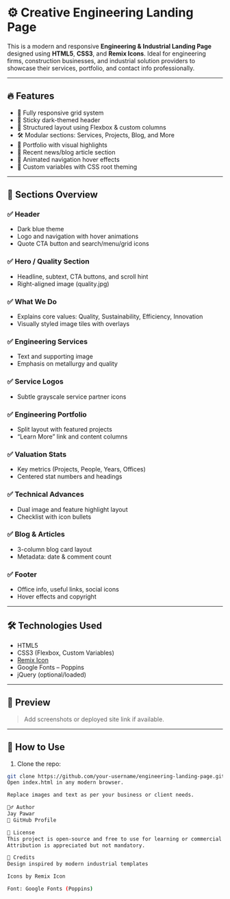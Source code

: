 # ⚙️ Creative Engineering Landing Page

This is a modern and responsive **Engineering & Industrial Landing Page** designed using **HTML5**, **CSS3**, and **Remix Icons**. Ideal for engineering firms, construction businesses, and industrial solution providers to showcase their services, portfolio, and contact info professionally.

---

## 🔥 Features

- 📱 Fully responsive grid system
- 📌 Sticky dark-themed header
- 🧱 Structured layout using Flexbox & custom columns
- 🛠️ Modular sections: Services, Projects, Blog, and More
- 📸 Portfolio with visual highlights
- 📰 Recent news/blog article section
- 🎯 Animated navigation hover effects
- 🎨 Custom variables with CSS root theming

---

## 🧱 Sections Overview

### ✅ Header
- Dark blue theme
- Logo and navigation with hover animations
- Quote CTA button and search/menu/grid icons

### ✅ Hero / Quality Section
- Headline, subtext, CTA buttons, and scroll hint
- Right-aligned image (quality.jpg)

### ✅ What We Do
- Explains core values: Quality, Sustainability, Efficiency, Innovation
- Visually styled image tiles with overlays

### ✅ Engineering Services
- Text and supporting image
- Emphasis on metallurgy and quality

### ✅ Service Logos
- Subtle grayscale service partner icons

### ✅ Engineering Portfolio
- Split layout with featured projects
- “Learn More” link and content columns

### ✅ Valuation Stats
- Key metrics (Projects, People, Years, Offices)
- Centered stat numbers and headings

### ✅ Technical Advances
- Dual image and feature highlight layout
- Checklist with icon bullets

### ✅ Blog & Articles
- 3-column blog card layout
- Metadata: date & comment count

### ✅ Footer
- Office info, useful links, social icons
- Hover effects and copyright

---

## 🛠️ Technologies Used

- HTML5
- CSS3 (Flexbox, Custom Variables)
- [Remix Icon](https://remixicon.com/)
- Google Fonts – Poppins
- jQuery (optional/loaded)

---

## 📸 Preview

> Add screenshots or deployed site link if available.

---

## 🚀 How to Use

1. Clone the repo:
```bash
git clone https://github.com/your-username/engineering-landing-page.git
Open index.html in any modern browser.

Replace images and text as per your business or client needs.

🙋‍♂️ Author
Jay Pawar
🔗 GitHub Profile

📄 License
This project is open-source and free to use for learning or commercial use.
Attribution is appreciated but not mandatory.

🧡 Credits
Design inspired by modern industrial templates

Icons by Remix Icon

Font: Google Fonts (Poppins)

